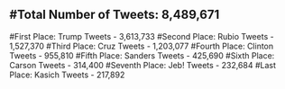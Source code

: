 #Total Number of Tweets: 8,489,671 
---
#First Place: Trump Tweets - 3,613,733
#Second Place: Rubio Tweets - 1,527,370
#Third Place: Cruz Tweets - 1,203,077
#Fourth Place: Clinton Tweets - 955,810
#Fifth Place: Sanders Tweets - 425,690
#Sixth Place: Carson Tweets - 314,400
#Seventh Place: Jeb! Tweets - 232,684
#Last Place: Kasich Tweets - 217,892

